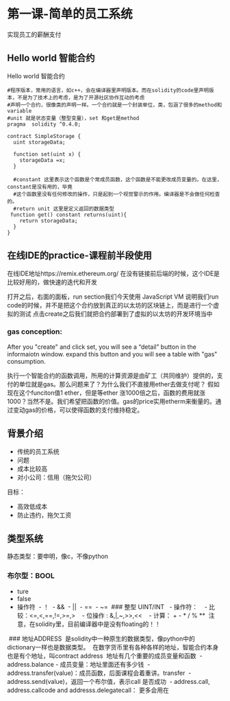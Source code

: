 # 第一课-简单的员工系统
实现员工的薪酬支付
## Hello world 智能合约

 Hello world 智能合约
 
```  
#程序版本，常用的语言，如c++，会在编译器里声明版本。而在solidity的code里声明版本，不是为了技术上的考虑，是为了开源社区协作互动的考虑
#声明一个合约，很像类的声明一样。一个合约就是一个封装单位，类，包涵了很多的method和variable
#unit 就是状态变量（整型变量），set 和get是method
pragma  solidity ^0.4.0;

contract SimpleStorage {
  uint storageData;
  
  function set(uint x) {
    storageData =x;
  }
  
  #constant 这里表示这个函数是个常成员函数，这个函数是不能更改成员变量的。在这里，constant是没有用的，毕竟
  #这个函数里没有任何修改的操作，只是起到一个视觉警示的作用。编译器是不会做任何检查的。
  #return unit 这里是定义返回的数据类型
 function get() constant returns(uint){
    return storageData; 
  }
}
```

## 在线IDE的practice-课程前半段使用
在线IDE地址https://remix.ethereum.org/
在没有链接前后端的时候，这个IDE是比较好用的，做快速的迭代和开发

打开之后，右面的面板，run section我们今天使用 JavaScript VM
说明我们run code的时候，并不是把这个合约放到真正的以太坊的区块链上，而是进行一个虚拟的测试
点击create之后我们就把合约部署到了虚拟的以太坊的开发环境当中

### gas conception:
After you "create" and click set, you will see a “detail” button in the informaiotn window. expand this button and you will see a table with  "gas" consumption.

执行一个智能合约的函数调用，所用的计算资源是由矿工（共同维护）提供的，支付的单位就是gas。那么问题来了？为什么我们不直接用ether去做支付呢？
假如现在这个funciton值1 ether，但是等ether 涨1000倍之后，函数的费用就涨1000？当然不是。我们希望把函数的价值。gas的price实用etherm来衡量的。通过变动gas的价格，可以使得函数的支付维持稳定。


## 背景介绍
- 传统的员工系统
- 问题
 - 成本比较高
 -  对小公司：信用（拖欠公司）
 
 目标：
 - 高效低成本
 - 防止违约，拖欠工资
 
## 类型系统
 静态类型：要申明，像c，不像python
 
 ### 布尔型：BOOL
 - ture
 - false
 - 操作符
  - ！
  - &&
  - ||
  - ==
  - ~=
  ### 整型 UINT/INT
   - 操作符：
    - 比较：<=,<,==,!=,>=,>
    - 位操作 : &,|,~,>>,<<
    - 计算： + - * / % **
  注意，在solidity里，目前编译器中是没有floating的！！
  
  ### 地址ADDRESS
  是solidity中一种原生的数据类型，像python中的dictionary一样也是数据类型。
  在数字货币里有各种各样的地址，智能合约本身也是有个地址，叫contract address
  地址有几个重要的成员变量和函数
  - address.balance - 成员变量：地址里面还有多少钱
  - address.transfer(value)：成员函数，后面课程会着重讲。transfer
  - address.send(value)，返回一个布尔值，表示call 是否成功
  - address.call, address.callcode and addresss.delegatecall： 更多会用在
 
 
